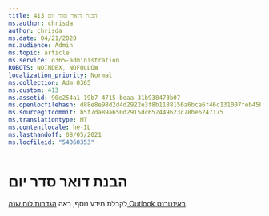 ```yaml
---
title: 413 הבנת דואר סדר יום
ms.author: chrisda
author: chrisda
ms.date: 04/21/2020
ms.audience: Admin
ms.topic: article
ms.service: o365-administration
ROBOTS: NOINDEX, NOFOLLOW
localization_priority: Normal
ms.collection: Adm_O365
ms.custom: 413
ms.assetid: 90e254a1-19b7-4715-beaa-31b938473b07
ms.openlocfilehash: d88e8e98d2d4d2922e3f8b1188156a6bca6f46c131007feb45b745f36f2ff46d
ms.sourcegitcommit: b5f7da89a650d2915dc652449623c78be6247175
ms.translationtype: MT
ms.contentlocale: he-IL
ms.lasthandoff: 08/05/2021
ms.locfileid: "54060353"
---
```

# <a name="understanding-agenda-mail"></a>הבנת דואר סדר יום

לקבלת מידע נוסף, ראה [הגדרות לוח שנה Outlook באינטרנט](https://support.office.com/article/12cba5a4-4f95-4d00-bfc3-b694aa67ac8f.aspx).
